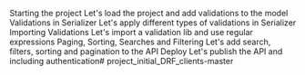 Starting the project Let's load the project and add validations to the model
Validations in Serializer Let's apply different types of validations in Serializer
Importing Validations Let's import a validation lib and use regular expressions
Paging, Sorting, Searches and Filtering Let's add search, filters, sorting and pagination to the API
Deploy Let's publish the API and including authentication# project_initial_DRF_clients-master
